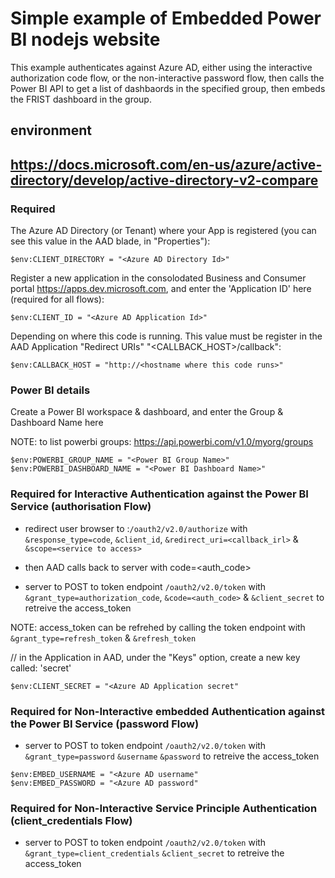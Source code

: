 
# Simple example of Embedded Power BI nodejs website

This example authenticates against Azure AD, either using the interactive authorization code flow, or the non-interactive password flow, then calls the Power BI API to get a list of dashbaords in the specified group, then embeds the FRIST dashboard in the group.


## environment
## https://docs.microsoft.com/en-us/azure/active-directory/develop/active-directory-v2-compare
### Required

The Azure AD Directory (or Tenant) where your App is registered (you can see this value in the AAD blade, in "Properties"):

```$env:CLIENT_DIRECTORY = "<Azure AD Directory Id>"```

Register a new application in the consolodated Business and Consumer portal https://apps.dev.microsoft.com, and enter the 'Application ID' here (required for all flows):

```$env:CLIENT_ID = "<Azure AD Application Id>"```


Depending on where this code is running. This value must be register in the AAD Application "Redirect URIs" "<CALLBACK_HOST>/callback":

```$env:CALLBACK_HOST = "http://<hostname where this code runs>"```

### Power BI details

Create a Power BI workspace & dashboard, and enter the Group & Dashboard Name here 

NOTE: to list powerbi groups: https://api.powerbi.com/v1.0/myorg/groups

```
$env:POWERBI_GROUP_NAME = "<Power BI Group Name>"
$env:POWERBI_DASHBOARD_NAME = "<Power BI Dashboard Name>"
```




### Required for Interactive Authentication against the Power BI Service (authorisation Flow)

* redirect user browser to :`/oauth2/v2.0/authorize` with `&response_type=code`, `&client_id`, `&redirect_uri=<callback_irl>` & `&scope=<service to access>` 

* then AAD calls back to server with code=<auth_code>

* server to POST to token endpoint `/oauth2/v2.0/token` with `&grant_type=authorization_code`, `&code=<auth_code>` & `&client_secret`  to retreive the access_token

NOTE:  access_token can be refrehed by calling the token endpoint with `&grant_type=refresh_token` & `&refresh_token`

// in the Application in AAD, under the "Keys" option, create a new key called: 'secret'

```$env:CLIENT_SECRET = "<Azure AD Application secret"```

### Required for Non-Interactive embedded Authentication against the Power BI Service (password Flow)

 * server to POST to token endpoint `/oauth2/v2.0/token` with `&grant_type=password` `&username` `&password` to retreive the access_token

```
$env:EMBED_USERNAME = "<Azure AD username"
$env:EMBED_PASSWORD = "<Azure AD password"
```


### Required for Non-Interactive Service Principle Authentication  (client_credentials Flow)

* server to POST to token endpoint `/oauth2/v2.0/token` with `&grant_type=client_credentials` `&client_secret`  to retreive the access_token